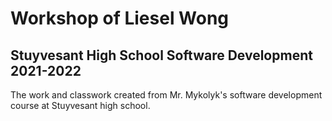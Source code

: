 # Workshop of Liesel Wong
## Stuyvesant High School Software Development 2021-2022 

The work and classwork created from Mr. Mykolyk's software development course at Stuyvesant high school.
